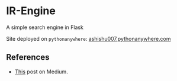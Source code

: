 # IR-Engine
A simple search engine in Flask

Site deployed on `pythonanywhere`: [ashishu007.pythonanywhere.com](http://ashishu007.pythonanywhere.com/)

## References

* [This](https://medium.com/voice-tech-podcast/information-retrieval-using-boolean-query-in-python-e0ea9bf57f76) post on Medium.
